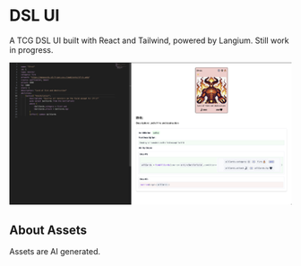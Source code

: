# DSL UI
A TCG DSL UI built with React and Tailwind, powered by Langium.
Still work in progress.

![screenshot](./public/demo.png)

## About Assets
Assets are AI generated.

